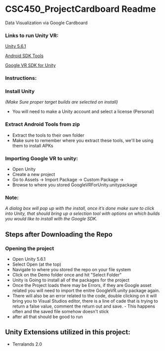 # CSC450_ProjectCardboard Readme
Data Visualization via Google Cardboard

### Links to run Unity VR:

[Unity 5.6.1](https://unity3d.com/get-unity/download/archive?_ga=2.65252906.500308574.1501728221-1311587067.1497049151)

[Android SDK Tools](https://dl.google.com/android/repository/tools_r25.2.3-windows.zip)

[Google VR SDK for Unity](https://github.com/googlevr/gvr-unity-sdk/raw/master/GoogleVRForUnity.unitypackage)


### Instructions:

### Install Unity 
*(Make Sure proper target builds are selected on install)*
* You will need to make a Unity account and select a license (Personal)

### Extract Android Tools from zip
* Extract the tools to their own folder
* Make sure to remember where you extract these tools, we'll be using them to install APKs

### Importing Google VR to unity:
* Open Unity
* Create a new project
* Go to Assets -> Import Package -> Custom Package -> 
* Browse to where you stored GoogleVRForUnity.unitypackage

### Note:
*A dialog box will pop up with the install, once it’s done make sure to click into Unity, that should bring up a selection tool with options on which builds you would like to install with the Google SDK.*

## Steps after Downloading the Repo

### Opening the project
* Open Unity 5.6.1
* Select Open (at the top)
* Navigate to where you stored the repo on your file system
* Click on the Demo folder once and hit "Select Folder"
* Unity is Going to install all of the packages for the project
* Once the Project loads there may be Errors, if they are Google asset related you will need to import the enitre GoogleVR.unity package again. 
* There will also be an error related to the code, double clicking on it will bring you to Visual Studios editor, there is a line of cade that is trying to return a false value, comment the return out and save. - This happens often and the saved file somehow doesn't stick
* after all that should be good to run

## Unity Extensions utilized in this project:
* Terralands 2.0
